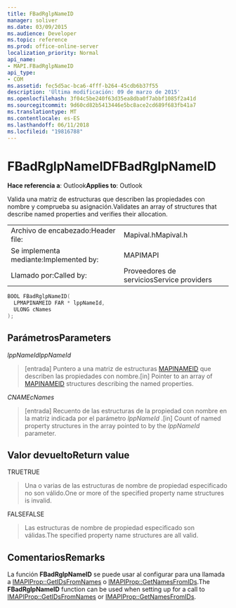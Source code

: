 ```yaml
---
title: FBadRglpNameID
manager: soliver
ms.date: 03/09/2015
ms.audience: Developer
ms.topic: reference
ms.prod: office-online-server
localization_priority: Normal
api_name:
- MAPI.FBadRglpNameID
api_type:
- COM
ms.assetid: fec5d5ac-bca6-4fff-b264-45cdb6b37f55
description: 'Última modificación: 09 de marzo de 2015'
ms.openlocfilehash: 3f04c5be240f63d35ea8dba0f7abbf1085f2a41d
ms.sourcegitcommit: 9d60cd82b5413446e5bc8ace2cd689f683fb41a7
ms.translationtype: MT
ms.contentlocale: es-ES
ms.lasthandoff: 06/11/2018
ms.locfileid: "19816788"
---
```

# <a name="fbadrglpnameid"></a><span data-ttu-id="2eff4-103">FBadRglpNameID</span><span class="sxs-lookup"><span data-stu-id="2eff4-103">FBadRglpNameID</span></span>

  
  
<span data-ttu-id="2eff4-104">**Hace referencia a**: Outlook</span><span class="sxs-lookup"><span data-stu-id="2eff4-104">**Applies to**: Outlook</span></span> 
  
<span data-ttu-id="2eff4-105">Valida una matriz de estructuras que describen las propiedades con nombre y comprueba su asignación.</span><span class="sxs-lookup"><span data-stu-id="2eff4-105">Validates an array of structures that describe named properties and verifies their allocation.</span></span> 
  
|||
|:-----|:-----|
|<span data-ttu-id="2eff4-106">Archivo de encabezado:</span><span class="sxs-lookup"><span data-stu-id="2eff4-106">Header file:</span></span>  <br/> |<span data-ttu-id="2eff4-107">Mapival.h</span><span class="sxs-lookup"><span data-stu-id="2eff4-107">Mapival.h</span></span>  <br/> |
|<span data-ttu-id="2eff4-108">Se implementa mediante:</span><span class="sxs-lookup"><span data-stu-id="2eff4-108">Implemented by:</span></span>  <br/> |<span data-ttu-id="2eff4-109">MAPI</span><span class="sxs-lookup"><span data-stu-id="2eff4-109">MAPI</span></span>  <br/> |
|<span data-ttu-id="2eff4-110">Llamado por:</span><span class="sxs-lookup"><span data-stu-id="2eff4-110">Called by:</span></span>  <br/> |<span data-ttu-id="2eff4-111">Proveedores de servicios</span><span class="sxs-lookup"><span data-stu-id="2eff4-111">Service providers</span></span>  <br/> |
   
```cpp
BOOL FBadRglpNameID(
  LPMAPINAMEID FAR * lppNameId,
  ULONG cNames
);
```

## <a name="parameters"></a><span data-ttu-id="2eff4-112">Parámetros</span><span class="sxs-lookup"><span data-stu-id="2eff4-112">Parameters</span></span>

 <span data-ttu-id="2eff4-113">_lppNameId_</span><span class="sxs-lookup"><span data-stu-id="2eff4-113">_lppNameId_</span></span>
  
> <span data-ttu-id="2eff4-114">[entrada] Puntero a una matriz de estructuras [MAPINAMEID](mapinameid.md) que describen las propiedades con nombre.</span><span class="sxs-lookup"><span data-stu-id="2eff4-114">[in] Pointer to an array of [MAPINAMEID](mapinameid.md) structures describing the named properties.</span></span> 
    
 <span data-ttu-id="2eff4-115">_CNAME_</span><span class="sxs-lookup"><span data-stu-id="2eff4-115">_cNames_</span></span>
  
> <span data-ttu-id="2eff4-116">[entrada] Recuento de las estructuras de la propiedad con nombre en la matriz indicada por el parámetro _lppNameId_ .</span><span class="sxs-lookup"><span data-stu-id="2eff4-116">[in] Count of named property structures in the array pointed to by the  _lppNameId_ parameter.</span></span> 
    
## <a name="return-value"></a><span data-ttu-id="2eff4-117">Valor devuelto</span><span class="sxs-lookup"><span data-stu-id="2eff4-117">Return value</span></span>

<span data-ttu-id="2eff4-118">TRUE</span><span class="sxs-lookup"><span data-stu-id="2eff4-118">TRUE</span></span> 
  
> <span data-ttu-id="2eff4-119">Una o varias de las estructuras de nombre de propiedad especificado no son válido.</span><span class="sxs-lookup"><span data-stu-id="2eff4-119">One or more of the specified property name structures is invalid.</span></span> 
    
<span data-ttu-id="2eff4-120">FALSE</span><span class="sxs-lookup"><span data-stu-id="2eff4-120">FALSE</span></span> 
  
> <span data-ttu-id="2eff4-121">Las estructuras de nombre de propiedad especificado son válidas.</span><span class="sxs-lookup"><span data-stu-id="2eff4-121">The specified property name structures are all valid.</span></span>
    
## <a name="remarks"></a><span data-ttu-id="2eff4-122">Comentarios</span><span class="sxs-lookup"><span data-stu-id="2eff4-122">Remarks</span></span>

<span data-ttu-id="2eff4-123">La función **FBadRglpNameID** se puede usar al configurar para una llamada a [IMAPIProp::GetIDsFromNames](imapiprop-getidsfromnames.md) o [IMAPIProp::GetNamesFromIDs](imapiprop-getnamesfromids.md).</span><span class="sxs-lookup"><span data-stu-id="2eff4-123">The **FBadRglpNameID** function can be used when setting up for a call to [IMAPIProp::GetIDsFromNames](imapiprop-getidsfromnames.md) or [IMAPIProp::GetNamesFromIDs](imapiprop-getnamesfromids.md).</span></span> 
  

